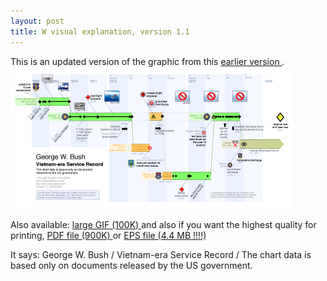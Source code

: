 ```yaml
---
layout: post
title: W visual explanation, version 1.1
---
```



This is an updated version of the graphic from this <a href="http://simonwoodside.com/weblog/2004/09/04">earlier version </a>.<a href="/weblog/images/reserves/reserves.gif"><img src="/weblog/images/reserves/reserves-small.gif" alt="reserves" /></a>

Also available: <a href="/weblog/images/reserves/reserves.gif">large GIF (100K) </a>and also if you want the highest quality for printing, <a href="/weblog/images/reserves/reserves.pdf">PDF file (900K) </a>or <a href="/weblog/images/reserves/reserves.eps">EPS file (4.4 MB !!!!) </a>

It says: George W. Bush / Vietnam-era Service Record / The chart data is based only on documents released by the US government.
